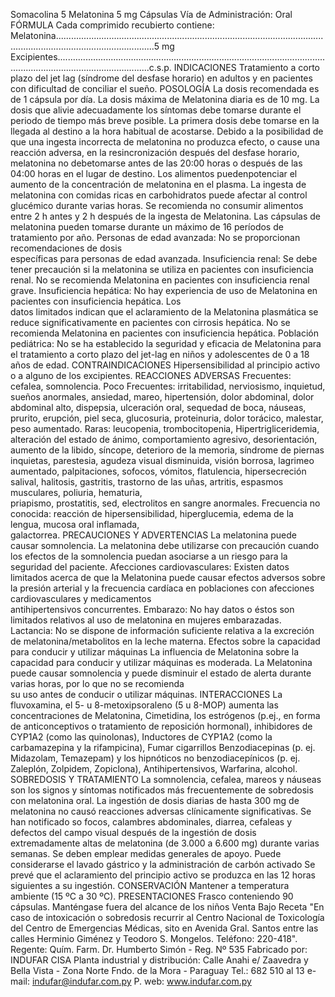 Somacolina 5
Melatonina 5 mg
Cápsulas
Vía  de  Administración:  Oral
FÓRMULA
Cada comprimido recubierto contiene:
Melatonina...................................................................................................................................................................5 mg
Excipientes.................................................................................................................................................................c.s.p.
INDICACIONES
Tratamiento a corto plazo del jet lag (síndrome del desfase horario) en adultos y en pacientes con dificultad de conciliar 
el sueño.
POSOLOGÍA
La dosis recomendada  es de 1 cápsula por día.
La dosis máxima de Melatonina diaria es de 10 mg. La dosis que alivie adecuadamente los síntomas debe tomarse 
durante el periodo de tiempo más breve  posible. La primera dosis debe tomarse en la llegada al destino a la hora 
habitual  de  acostarse.  Debido  a  la  posibilidad  de  que  una  ingesta  incorrecta  de  melatonina  no  produzca  efecto,  o 
cause una reacción adversa, en la resincronización después del desfase horario, melatonina no debetomarse antes 
de las 20:00 horas o después de las  04:00 horas en el lugar de destino. Los alimentos puedenpotenciar el aumento 
de la  concentración  de melatonina  en  el plasma.  La ingesta de melatonina  con comidas ricas en carbohidratos 
puede  afectar  al  control  glucémico  durante  varias  horas.  Se  recomienda  no  consumir  alimentos  entre  2  h  antes  y 
2  h  después  de  la  ingesta  de  Melatonina.  Las  cápsulas  de  melatonina  pueden  tomarse  durante  un  máximo  de  16 
períodos  de  tratamiento  por  año.  Personas  de  edad    avanzada:  No  se  proporcionan  recomendaciones    de    dosis  
específicas  para  personas  de  edad  avanzada.  Insuficiencia  renal: Se  debe  tener precaución si la melatonina 
se utiliza en pacientes con insuficiencia renal. No se recomienda Melatonina en pacientes  con  insuficiencia  renal  
grave.  Insuficiencia  hepática: No  hay experiencia  de  uso de Melatonina  en pacientes con insuficiencia hepática. Los  
datos limitados indican que el aclaramiento  de la Melatonina plasmática se  reduce significativamente  en  pacientes 
con  cirrosis  hepática. No se recomienda Melatonina en pacientes  con insuficiencia hepática. Población pediátrica: 
No se ha establecido la seguridad y eficacia  de Melatonina para el tratamiento a corto plazo del jet-lag en niños y 
adolescentes de 0 a 18 años de edad.
CONTRAINDICACIONES
Hipersensibilidad al principio activo o a alguno  de los excipientes.
REACCIONES  ADVERSAS
Frecuentes: cefalea, somnolencia.
Poco  Frecuentes:  irritabilidad,  nerviosismo,  inquietud,  sueños  anormales,  ansiedad,  mareo,  hipertensión,  dolor 
abdominal, dolor abdominal alto, dispepsia, ulceración oral, sequedad  de  boca, náuseas, prurito, erupción, piel seca, 
glucosuria,  proteinuria, dolor torácico, malestar, peso aumentado.
Raras: leucopenia,  trombocitopenia, Hipertrigliceridemia, alteración del estado de ánimo, comportamiento agresivo, 
desorientación, aumento de la libido, síncope,  deterioro de la memoria, síndrome de piernas inquietas,  parestesia, 
agudeza  visual  disminuida,  visión  borrosa,  lagrimeo  aumentado,  palpitaciones,    sofocos,  vómitos,  flatulencia, 
hipersecreción  salival,  halitosis,  gastritis,  trastorno  de  las  uñas,  artritis,    espasmos  musculares,  poliuria,  hematuria,  
priapismo,  prostatitis, sed, electrolitos  en sangre  anormales.
Frecuencia no conocida: reacción de hipersensibilidad, hiperglucemia, edema de la lengua, mucosa oral inflamada,  
galactorrea.
PRECAUCIONES  Y  ADVERTENCIAS
La  melatonina  puede  causar  somnolencia.  La  melatonina  debe  utilizarse  con  precaución  cuando  los  efectos  de  la 
somnolencia puedan asociarse a  un riesgo para la seguridad del paciente.
Afecciones cardiovasculares:  Existen datos limitados acerca de que la Melatonina puede causar efectos adversos 
sobre la presión arterial y la frecuencia cardíaca en poblaciones con afecciones cardiovasculares  y medicamentos  
antihipertensivos  concurrentes. 
Embarazo:  No  hay  datos  o  éstos  son limitados  relativos  al  uso  de melatonina  en  mujeres  embarazadas.
Lactancia:  No  se  dispone  de  información  suficiente  relativa  a    la  excreción  de  melatonina/metabolitos  en  la  leche 
materna.
Efectos  sobre  la  capacidad  para  conducir  y  utilizar  máquinas
La  influencia  de  Melatonina sobre  la  capacidad  para  conducir  y  utilizar máquinas  es  moderada.  La  Melatonina 
puede causar somnolencia y  puede disminuir  el estado de alerta durante varias  horas,  por lo que no se recomienda  
su uso  antes  de  conducir o utilizar  máquinas.
INTERACCIONES
La  fluvoxamina,  el 5-  u 8-metoxipsoraleno  (5  u  8-MOP)  aumenta  las concentraciones  de Melatonina, Cimetidina, 
los estrógenos (p.ej., en forma de  anticonceptivos  o tratamiento de  reposición  hormonal), inhibidores de CYP1A2
(como    las  quinolonas),  Inductores  de    CYP1A2    (como    la    carbamazepina  y    la    rifampicina),    Fumar    cigarrillos 
Benzodiacepinas  (p.  ej.  Midazolam,  Temazepam)  y  los  hipnóticos  no  benzodiacepínicos  (p.  ej.  Zaleplón,
Zolpidem, Zopiclona), Antihipertensivos, Warfarina, alcohol.
SOBREDOSIS Y TRATAMIENTO
La somnolencia, cefalea, mareos y náuseas son los signos y síntomas notificados más frecuentemente de sobredosis 
con  melatonina  oral.  La  ingestión  de  dosis  diarias  de  hasta  300  mg  de  melatonina  no  causó  reacciones  adversas 
clínicamente significativas. Se han notificado so focos, calambres abdominales, diarrea, cefaleas y defectos del campo 
visual después de la ingestión de dosis extremadamente altas de melatonina (de 3.000 a 6.600 mg) durante varias 
semanas. Se deben emplear medidas generales de apoyo. Puede considerarse el lavado gástrico y la administración 
de  carbón  activado  Se  prevé  que  el  aclaramiento  del  principio  activo  se  produzca  en  las  12  horas  siguientes  a  su 
ingestión.
CONSERVACIÓN
Mantener  a  temperatura  ambiente  (15 ºC  a  30 ºC).
PRESENTACIONES
Frasco  conteniendo  90  cápsulas.
Manténgase  fuera  del  alcance  de  los  niños
Venta  Bajo  Receta
"En  caso  de  intoxicación  o  sobredosis  recurrir  al  Centro  Nacional  de  Toxicología  del  Centro  de  Emergencias 
Médicas,  sito  en  Avenida  Gral.  Santos  entre  las  calles  Herminio  Giménez  y  Teodoro  S.  Mongelos.
Teléfono:  220-418".
Regente: Quím. Farm.
Dr. Humberto Simón - Reg. Nº 535
Fabricado por: 
INDUFAR CISA
Planta industrial y distribución:
Calle Anahi e/ Zaavedra y 
Bella Vista - Zona Norte
Fndo. de la Mora - Paraguay
Tel.: 682 510 al 13
e-mail: indufar@indufar.com.py
P. web: www.indufar.com.py